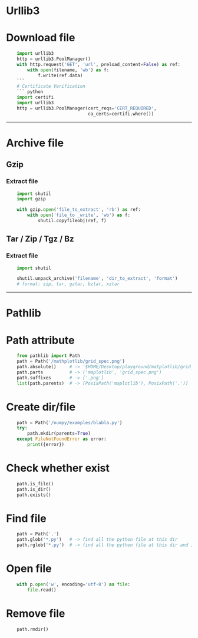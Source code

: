 # Urllib3
# Download file
``` python
    import urllib3
    http = urllib3.PoolManager()
    with http.request('GET', 'url', preload_content=False) as ref:
        with open(filename, 'wb') as f:
            f.write(ref.data)
    ```
    # Certificate Verification
    ``` python
    import certifi
    import urllib3
    http = urllib3.PoolManager(cert_reqs='CERT_REQUIRED',
                               ca_certs=certifi.where())

````

---
# Archive file
## Gzip
### Extract file
``` python
    import shutil
    import gzip

    with gzip.open('file_to_extract', 'rb') as ref:
        with open('file_to _write', 'wb') as f:
            shutil.copyfileobj(ref, f)
```
## Tar / Zip / Tgz / Bz
### Extract file
``` python
    import shutil

    shutil.unpack_archive('filename', 'dir_to_extract', 'format')
    # format: zip, tar, gztar, bztar, xztar

```


---

# Pathlib
# Path attribute
``` python
    from pathlib import Path
    path = Path('/mathplotlib/grid_spec.png')
    path.absolute()     # -> '$HOME/Desktop/playground/matplotlib/grid_spec.png'
    path.parts          # -> ('maplotlib', 'grid_spec.png')
    path.suffixes       # -> ['.png']
    list(path.parents)  # -> [PosixPath('maplotlib'), PosixPath('.')]
```

# Create dir/file
``` python
    path = Path('/numpy/examples/blabla.py')
    try:
        path.mkdir(parents=True)
    except FileNotFoundError as error:
        print({error})
```

# Check whether exist
``` python
    path.is_file()
    path.is_dir()
    path.exists()
```

# Find file
``` python
    path = Path('.')
    path.glob('*.py')   # -> find all the python file at this dir
    path.rglob('*.py')  # -> find all the python file at this dir and its subdirs
```

# Open file
``` python
    with p.open('w', encoding='utf-8') as file:
        file.read()
```

# Remove file
``` python
    path.rmdir()

```
